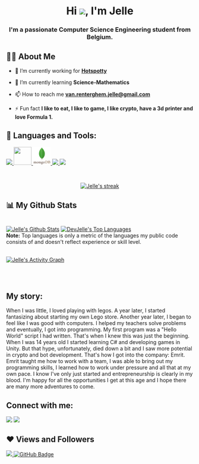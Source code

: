 <h1 align="center">Hi <img src="https://raw.githubusercontent.com/MartinHeinz/MartinHeinz/master/wave.gif" width="30px">, I'm Jelle</h1>
<h3 align="center">I'm a passionate Computer Science Engineering student from Belgium.</h3>


## 🙋‍♂️ About Me

- 🔭 I’m currently working for **[Hotspotty](https://hotspotty.net/)**

- 🌱 I’m currently learning **Science-Mathematics**

- 📫 How to reach me **van.renterghem.jelle@gmail.com**

- ⚡ Fun fact **I like to eat, I like to game, I like crypto, have a 3d printer and love Formula 1.**

## 🚀 Languages and Tools:

<p align="left"> 
    <a href="https://www.python.org" target="_blank"> <img src="https://img.icons8.com/color/48/000000/python.png"/> </a> 
    <a href="https://docs.microsoft.com/en-us/dotnet/csharp/" target="_blank"> <img src="https://docs.microsoft.com/de-de/windows/images/csharp-logo.png" width="48" height="48"/> </a> 
    <a href="https://www.mongodb.com/" target="_blank"> <img src="https://raw.githubusercontent.com/devicons/devicon/master/icons/mongodb/mongodb-original-wordmark.svg" alt="mongodb" width="48" height="48"/> </a> 
    <a href="https://firebase.google.com/" target="_blank"> <img src="https://img.icons8.com/color/48/000000/firebase.png"/> </a> 
    <a href="https://git-scm.com/" target="_blank"> <img src="https://img.icons8.com/color/48/000000/git.png"/> </a> 
</p>

<br/>

<p align="center">
    <a href="https://github.com/DevJelle/github-readme-streak-stats">
        <img title="🔥 Get streak stats for your profile at git.io/streak-stats" alt="Jelle's streak" src="https://github-readme-streak-stats.herokuapp.com/?user=DevJelle&theme=black-ice&hide_border=true&stroke=0000&background=060A0CD0"/>
    </a>
</p>

## 📊 My Github Stats

  <br/>
    <a href="https://github.com/DevJelle/github-readme-stats"><img alt="Jelle's Github Stats" src="https://github-readme-stats.vercel.app/api?username=DevJelle&show_icons=true&count_private=true&theme=react&hide_border=true&bg_color=0D1117" /></a>
  <a href="https://github.com/DevJelle/github-readme-stats"><img alt="DevJelle's Top Languages" src="https://github-readme-stats.vercel.app/api/top-langs/?username=DevJelle&langs_count=8&count_private=true&layout=compact&theme=react&hide_border=true&bg_color=0D1117" /></a>
  <br/>
  <b>Note:</b> Top languages is only a metric of the languages my public code consists of and doesn't reflect experience or skill level.


<br/>
<br/>

<a href="https://github.com/DevJelle/github-readme-activity-graph"><img alt="Jelle's Activity Graph" src="https://activity-graph.herokuapp.com/graph?username=DevJelle&bg_color=0D1117&color=5BCDEC&line=5BCDEC&point=FFFFFF&hide_border=true" /></a>

<br/>
<br/>

## My story:
When I was little, I loved playing with legos. A year later, I started fantasizing about starting my own Lego store. Another year later, I began to feel like I was good with computers. I helped my teachers solve problems and eventually, I got into programming. My first program was a "Hello World" script I had written. That's when I knew this was just the beginning. When I was 14 years old I started learning C# and developing games in Unity. But that hype, unfortunately, died down a bit and I saw more potential in crypto and bot development. That's how I got into the company: Emrit. Emrit taught me how to work with a team, I was able to bring out my programming skills, I learned how to work under pressure and all that at my own pace. I know I've only just started and entrepreneurship is clearly in my blood. I'm happy for all the opportunities I get at this age and I hope there are many more adventures to come.

## Connect with me:
<p align="left">

<a href = "https://www.linkedin.com/in/jelle-van-renterghem/"><img src="https://img.icons8.com/fluent/48/000000/linkedin.png"/></a>
<a href = "https://www.instagram.com/jelle_v_r/"><img src="https://img.icons8.com/fluent/48/000000/instagram-new.png"/></a>

</p>


## ❤ Views and Followers
<a href="https://github.com/DevJelle/github-profile-views-counter">
    <img src="https://komarev.com/ghpvc/?username=DevJelle">
</a>
<a href="https://github.com/DevJelle?tab=followers"><img src="https://img.shields.io/github/followers/DevJelle?label=Followers&style=social" alt="GitHub Badge"></a>
